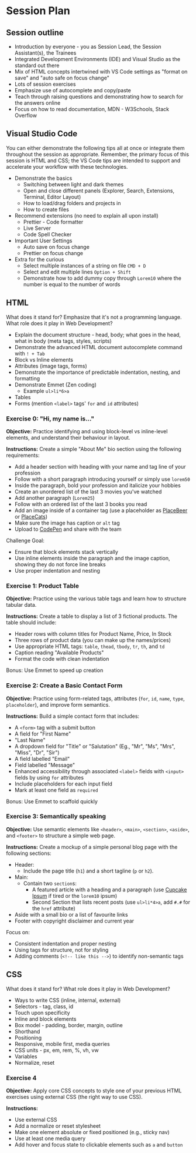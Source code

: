 # Session Plan

## Session outline

- Introduction by everyone - you as Session Lead, the Session Assistant(s), the Trainees
- Integrated Development Environments (IDE) and Visual Studio as the standard out there
- Mix of HTML concepts intertwined with VS Code settings as "format on save" and "auto safe on focus change"
- Lots of session exercises
- Emphasize use of autocomplete and copy/paste
- Teach through raising questions and demonstrating how to search for the answers online
- Focus on how to read documentation, MDN - W3Schools, Stack Overflow

## Visual Studio Code

You can either demonstrate the following tips all at once or integrate them throughout the session as appropriate. Remember, the primary focus of this session is HTML and CSS; the VS Code tips are intended to support and accelerate your workflow with these technologies.

- Demonstrate the basics
  - Switching between light and dark themes
  - Open and close different panels (Explorer, Search, Extensions, Terminal, Editor Layout)
  - How to load/drag folders and projects in
  - How to create files
- Recommend extensions (no need to explain all upon install)
  - Prettier - Code formatter
  - Live Server
  - Code Spell Checker
- Important User Settings
  - Auto save on focus change
  - Prettier on focus change
- Extra for the curious
  - Select multiple instances of a string on file `CMD + D`
  - Select and edit multiple lines `Option + Shift`
  - Demonstrate how to add dummy copy through `Lorem10` where the number is equal to the number of words

## HTML

What does it stand for? Emphasize that it's not a programming language. What role does it play in Web Development?

- Explain the document structure - head, body; what goes in the head, what in body (meta tags, styles, scripts)
- Demonstrate the advanced HTML document autocomplete command with `! + Tab`
- Block vs Inline elements
- Attributes (image tags, forms)
- Demonstrate the importance of predictable indentation, nesting, and formatting
- Demonstrate Emmet (Zen coding)
  - Example `ul>li*6>a`
- Tables
- Forms (mention `<label>` tags' `for` and `id` attributes)

### Exercise 0: "Hi, my name is..."

**Objective:** Practice identifying and using block-level vs inline-level elements, and understand their behaviour in layout.

**Instructions:** Create a simple "About Me" bio section using the following requirements:

- Add a header section with heading with your name and tag line of your profession
- Follow with a short paragraph introducing yourself or simply use `lorem50`
- Inside the paragraph, bold your profession and italicize your hobbies
- Create an unordered list of the last 3 movies you've watched
- Add another paragraph (`Lorem25`)
- Follow with an ordered list of the last 3 books you read
- Add an image inside of a container tag (use a placeholder as [PlaceBeer](https://placebeer.com/) or [PlaceCats](https://placecats.com/))
- Make sure the image has caption or `alt` tag
- Upload to [CodePen](https://codepen.io) and share with the team

Challenge Goal:

- Ensure that block elements stack vertically
- Use inline elements inside the paragraph and the image caption, showing they do not force line breaks
- Use proper indentation and nesting

### Exercise 1: Product Table

**Objective:** Practice using the various table tags and learn how to structure tabular data.

**Instructions:** Create a table to display a list of 3 fictional products. The table should include:

- Header rows with column titles for Product Name, Price, In Stock
- Three rows of product data (you can make up the names/prices)
- Use appropriate HTML tags: `table`, `thead`, `tbody`, `tr`, `th`, and `td`
- Caption reading "Available Products"
- Format the code with clean indentation

Bonus: Use Emmet to speed up creation

### Exercise 2: Create a Basic Contact Form

**Objective:** Practice using form-related tags, attributes (`for`, `id`, `name`, `type`, `placeholder`), and improve form semantics.

**Instructions:** Build a simple contact form that includes:

- A `<form>` tag with a submit button
- A field for "First Name"
- "Last Name"
- A dropdown field for "Title" or "Salutation" (Eg., "Mr", "Ms", "Mrs", "Miss", "Dr", "Sir")
- A field labelled "Email"
- Field labelled "Message"
- Enhanced accessibility through associated `<label>` fields with `<input>` fields by using `for` attributes
- Include placeholders for each input field
- Mark at least one field as `required`

Bonus: Use Emmet to scaffold quickly

### Exercise 3: Semantically speaking

**Objective:** Use semantic elements like `<header>`, `<main>`, `<section>`, `<aside>`, and `<footer>` to structure a simple web page.

**Instructions:** Create a mockup of a simple personal blog page with the following sections:

- Header:
  - Include the page title (`h1`) and a short tagline (`p` or `h2`).
- Main:
  - Contain two `section`s:
    - A featured article with a heading and a paragraph (use [Cupcake Ipsum](https://cupcakeipsum.com/) if tired or the `lorem10` ipsum)
    - Second Section that lists recent posts (use `ul>li*4>a`, add `#.#` for the `href` attribute)
- Aside with a small bio or a list of favourite links
- Footer with copyright disclaimer and current year

Focus on:

- Consistent indentation and proper nesting
- Using tags for structure, not for styling
- Adding comments (`<!-- like this -->`) to identify non-semantic tags

## CSS

What does it stand for? What role does it play in Web Development?

- Ways to write CSS (inline, internal, external)
- Selectors - tag, class, id
- Touch upon specificity
- Inline and block elements
- Box model - padding, border, margin, outline
- Shorthand
- Positioning
- Responsive, mobile first, media queries
- CSS units - px, em, rem, %, vh, vw
- Variables
- Normalize, reset

### Exercise 4

**Objective:** Apply core CSS concepts to style one of your previous HTML exercises using external CSS (the right way to use CSS).

**Instructions:**

- Use external CSS
- Add a normalize or reset stylesheet
- Make one element absolute or fixed positioned (e.g., sticky nav)
- Use at least one media query
- Add hover and focus state to clickable elements such as `a` and `button`
